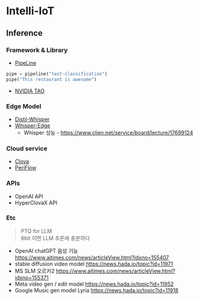 # Intelli-IoT

## Inference
### Framework & Library
* <a href=https://huggingface.co/docs/transformers/main_classes/pipelines#transformers.AutomaticSpeechRecognitionPipeline>PipeLine</a>
```python
pipe = pipeline("text-classification")
pipe("This restaurant is awesome")
```
* <a href=https://developer.nvidia.com/ko-kr/blog/access-the-latest-in-vision-ai-model-development-workflows-with-nvidia-tao-toolkit-5-0-2>NVIDIA TAO</a>

### Edge Model
* <a href=https://github.com/huggingface/distil-whisper>Distil-Whisper</a>
* <a href=https://github.com/maxbbraun/whisper-edge>Whisper-Edge</a>
  * Whisper 성능 - https://www.clien.net/service/board/lecture/17699124

### Cloud service
* <a href=https://www.ncloud.com/product/aiService/clovaStudio>Clova</a>
* <a href=https://periflow.ai/periflowcloud/#pricing>PeriFlow</a>

### APIs
* OpenAI API
* HyperClovaX API


### Etc
> PTQ for LLM   
> 8bit 이면 LLM 추론에 충분하다

* OpenAI chatGPT 음성 기능 https://www.aitimes.com/news/articleView.html?idxno=155407
* stable diffusion video model https://news.hada.io/topic?id=11971
* MS SLM 오르카2 https://www.aitimes.com/news/articleView.html?idxno=155371
* Meta video gen / edit model https://news.hada.io/topic?id=11952
* Google Music gen model Lyria https://news.hada.io/topic?id=11918
